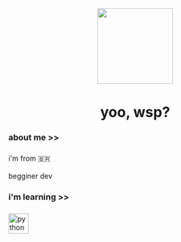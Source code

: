<div align="center">
  <img height="150" src="https://avatars.fastly.steamstatic.com/29cbfeeb290b121d42de5fdd90611f7b89c19de7_full.jpg"  />
</div>

###

<h1 align="center">yoo, wsp?</h1>

###

<h3 align="left">about me >></h3>

###

<p align="left">i'm from 🇧🇷<br><br>begginer dev</p>

###

<h3 align="left">i'm learning >></h3>

###

<div align="left">
  <img src="https://cdn.jsdelivr.net/gh/devicons/devicon/icons/lua/lua-original.svg" height="40" alt="python logo"  />
</div>

###
